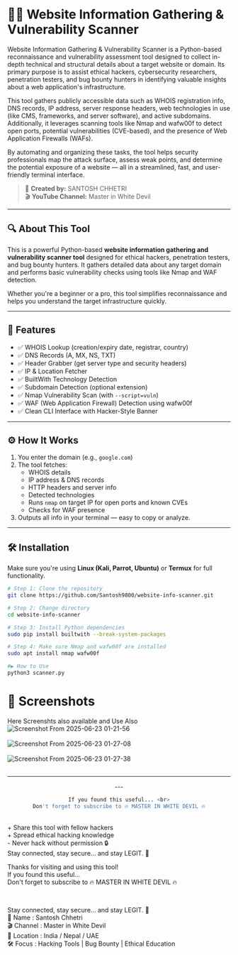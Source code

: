 # 🕵️‍♂️ Website Information Gathering & Vulnerability Scanner

Website Information Gathering & Vulnerability Scanner is a Python-based reconnaissance and vulnerability assessment tool designed to collect in-depth technical and structural details about a target website or domain. Its primary purpose is to assist ethical hackers, cybersecurity researchers, penetration testers, and bug bounty hunters in identifying valuable insights about a web application's infrastructure.

This tool gathers publicly accessible data such as WHOIS registration info, DNS records, IP address, server response headers, web technologies in use (like CMS, frameworks, and server software), and active subdomains. Additionally, it leverages scanning tools like Nmap and wafw00f to detect open ports, potential vulnerabilities (CVE-based), and the presence of Web Application Firewalls (WAFs).

By automating and organizing these tasks, the tool helps security professionals map the attack surface, assess weak points, and determine the potential exposure of a website — all in a streamlined, fast, and user-friendly terminal interface.
<br>
> 🔰 **Created by:** SANTOSH CHHETRI <br>
> 🎬 **YouTube Channel:** Master in White Devil

---

## 🔍 About This Tool

This is a powerful Python-based **website information gathering and vulnerability scanner tool** designed for ethical hackers, penetration testers, and bug bounty hunters. It gathers detailed data about any target domain and performs basic vulnerability checks using tools like Nmap and WAF detection.

Whether you're a beginner or a pro, this tool simplifies reconnaissance and helps you understand the target infrastructure quickly.

---

## 🚀 Features

- ✅ WHOIS Lookup (creation/expiry date, registrar, country)
- ✅ DNS Records (A, MX, NS, TXT)
- ✅ Header Grabber (get server type and security headers)
- ✅ IP & Location Fetcher
- ✅ BuiltWith Technology Detection
- ✅ Subdomain Detection (optional extension)
- ✅ Nmap Vulnerability Scan (with `--script=vuln`)
- ✅ WAF (Web Application Firewall) Detection using wafw00f
- ✅ Clean CLI Interface with Hacker-Style Banner

---

## ⚙️ How It Works

1. You enter the domain (e.g., `google.com`)
2. The tool fetches:
   - WHOIS details
   - IP address & DNS records
   - HTTP headers and server info
   - Detected technologies
   - Runs `nmap` on target IP for open ports and known CVEs
   - Checks for WAF presence
3. Outputs all info in your terminal — easy to copy or analyze.

---

## 🛠 Installation

Make sure you're using **Linux (Kali, Parrot, Ubuntu)** or **Termux** for full functionality.

```bash
# Step 1: Clone the repository
git clone https://github.com/Santosh9800/website-info-scanner.git

# Step 2: Change directory
cd website-info-scanner

# Step 3: Install Python dependencies
sudo pip install builtwith --break-system-packages

# Step 4: Make sure Nmap and wafw00f are installed
sudo apt install nmap wafw00f

#▶️ How to Use
python3 scanner.py
```
# 📸 Screenshots
Here Screenshts also available and Use Also
![Screenshot From 2025-06-23 01-21-56](https://github.com/user-attachments/assets/5681fe80-5685-4f1b-a845-60b6c14e2a60)
<br><br>
![Screenshot From 2025-06-23 01-27-08](https://github.com/user-attachments/assets/5faf89ee-d0b9-4e1f-ba13-81760e0c680a)
<br><br>
![Screenshot From 2025-06-23 01-27-38](https://github.com/user-attachments/assets/315b7774-e830-4177-acb1-6c22f360a05e)
<br><br>

---

<div align="center">
---
<br>

```bash
If you found this useful... <br>
Don't forget to subscribe to 🔥 MASTER IN WHITE DEVIL 🔥
```
</div>
<br>
+ Share this tool with fellow hackers<br>
+ Spread ethical hacking knowledge<br>
- Never hack without permission 🔒

<br>
Stay connected, stay secure... and stay LEGIT. 🚀
<br>

Thanks for visiting and using this tool!<br>
If you found this useful...<br>
Don't forget to subscribe to 🔥 MASTER IN WHITE DEVIL 🔥

<br>

Stay connected, stay secure... and stay LEGIT. 🚀
<br>
🔰 Name      : Santosh Chhetri <br>
🎬 Channel   : Master in White Devil <br>
📍 Location  : India / Nepal / UAE <br>
🛠 Focus     : Hacking Tools | Bug Bounty | Ethical Education


